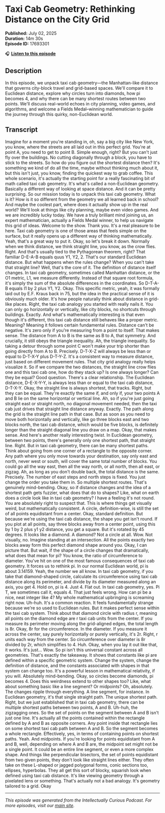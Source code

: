 # Taxi Cab Geometry: Rethinking Distance on the City Grid

**Published:** July 02, 2025  
**Duration:** 14m 30s  
**Episode ID:** 17693301

🎧 **[Listen to this episode](https://intellectuallycurious.buzzsprout.com/2529712/episodes/17693301-taxi-cab-geometry-rethinking-distance-on-the-city-grid)**

## Description

In this episode, we unpack taxi cab geometry—the Manhattan-like distance that governs city-block travel and grid-based spaces. We'll compare it to Euclidean distance, explore why circles turn into diamonds, how pi becomes 4, and why there can be many shortest routes between two points. We'll discuss real-world echoes in city planning, video games, and algorithms, and welcome a Fields Medal–winning mathematician to guide the journey through this quirky, non-Euclidean world.

## Transcript

Imagine for a moment you're standing in, oh, say a big city like New York, you know, where the streets are all laid out in this perfect grid. You're at point A, you need to get to point B. Simple enough, right? But you can't just fly over the buildings. No cutting diagonally through a block, you have to stick to the streets. So how do you figure out the shortest distance then? It's something we kind of do all the time, maybe without thinking much about it, but this isn't just, you know, finding the quickest way to grab coffee. This whole scenario, it's actually the starting point for a really fascinating bit of math called taxi cab geometry. It's what's called a non-Euclidean geometry. Basically a different way of looking at space distance. And it can be pretty surprising. So our mission today is to unpack this taxi cab geometry. What is it? How is it so different from the geometry we all learned back in school? And maybe the coolest part, where does it actually show up in the real world? We'll look at things like city planning, maybe even video games. And we are incredibly lucky today. We have a truly brilliant mind joining us, an expert mathematician, actually a Fields Medal winner, to help us navigate this grid of ideas. Welcome to the show. Thank you. It's a real pleasure to be here. Taxi cab geometry is one of those areas that feels simple on the surface, but it really opens up a different way of thinking mathematically. Yeah, that's a great way to put it. Okay, so let's break it down. Normally when we think distance, we think straight line, you know, as the crow flies. Right. And that's usually tied to the Pythagorean theorem, right? That familiar D-E-A-B equals quus Y1, Y2, 2. That's our standard Euclidean distance. But what happens when the rules change? When you can't take that straight line? Well, that's the core of it. The definition of distance itself changes. In taxi cab geometry, sometimes called Manhattan distance, or the O1 metric, L1, we measure differently. Instead of that square root formula, it's simply the sum of the absolute differences in the coordinates. So D-T-A-B equals I1 by 2 plus Y1, Y2. Okay. This specific metric, yeah, it was formally laid out by E.F. Kraus back in 75, but the idea in the practical sense of it is obviously much older. It's how people naturally think about distance in grid-like places. Right, the taxi cab analogy you started with really nails it. You can only go horizontally or vertically, like city blocks, no shortcuts through buildings. Exactly. And what's mathematically interesting is that even though it's different, this taxi cab distance still behaves like a proper metric. Meaning? Meaning it follows certain fundamental rules. Distance can't be negative. It's zero only if you're measuring from a point to itself. That makes sense. The distance from A to B is the same as B to A, that symmetry. And crucially, it still obeys the triangle inequality. Ah, the triangle inequality. So taking a detour through some point C won't make your trip shorter than going directly from A to B. Precisely. D-T-X-Z will always be less than or equal to D-T-X-Y plus D-T-Y-Z. It's a consistent way to measure distance, just based on different movement rules. That city grid analogy really helps visualize it. So if we compare the two distances, the straight line crow flies one and this taxi cab one, how do they stack up? Is one always longer? Can they be equal? Good question. There's a clear relationship. The Euclidean distance, D-E-X-Y-Y, is always less than or equal to the taxi cab distance, D-T-X-Y. Okay, the straight line is always shortest, that tracks. Right, but they can be equal. They're exactly the same if, and only if, your two points A and B lie on the same horizontal or vertical line. Ah, so if you're just going straight east or straight north, no diagonal movement needed, then the taxi cab just drives that straight line distance anyway. Exactly. The path along the grid is the straight line path in that case. But as soon as you need to move both horizontally and vertically, like go three blocks east and two blocks north, the taxi cab distance, which would be five blocks, is definitely longer than the straight diagonal line you draw on a map. Okay, that makes sense. And here's another really interesting twist. In Euclidean geometry, between two points, there's generally only one shortest path, that straight line. Right. But in taxi cab geometry, there can be many shortest paths. Think about going from one corner of a rectangle to the opposite corner. Any path where you only move towards your destination, say only east and north, never west or south, will cover the same total number of blocks. You could go all the way east, then all the way north, or all north, then all east, or zigzag. Ah, as long as you don't double back, the total distance is the same. Precisely. The number of east steps and north steps is fixed. You just change the order you take them in. So multiple shortest routes. That's genuinely mind-bending. Okay, so if distance changes and the idea of a shortest path gets fuzzier, what does that do to shapes? Like, what on earth does a circle look like in taxi cab geometry? I have a feeling it's not round. You are absolutely right to suspect that. This is where things get visually weird, but mathematically consistent. A circle, definition-wise, is still the set of all points equidistant from a center. Okay, standard definition. But because we're using the taxi cab distance, the shape you get isn't round. If you plot at all points, say three blocks away from a center point, using this by 1 by 2 plus y1 y2 distance, you get a square. But it's rotated by 45 degrees. It looks like a diamond. A diamond? Not a circle at all. Wow. Not visually, no. Imagine standing at an intersection. All the points exactly two blocks away form this perfect diamond shape around you. Okay, I can picture that. But wait, if the shape of a circle changes that dramatically, what does that mean for pi? You know, the ratio of circumference to diameter. You've hit on one of the most famous consequences of taxi cab geometry. It forces us to rethink pi. In our normal Euclidean world, pi is about 3.14159. Yeah, the number we all know. In taxi cab geometry, if you take that diamond-shaped circle, calculate its circumference using taxi cab distance along its perimeter, and divide by its diameter measured along an axis, you get 4. Hold on, pi is 4. Just 4. Flat out. In taxi cab geometry, yes. Pi T, we sometimes call it, equals 4. That just feels wrong. How can pi be a nice, neat integer like 4? My whole mathematical upbringing is screaming right now. Uh-huh. It's a common reaction. It feels fundamentally strange because we're so used to Euclidean rules. But it makes perfect sense within the taxi cab system. Think about that diamond circle with radius r, meaning all points on the diamond edge are r taxi cab units from the center. If you measure its perimeter moving along the grid-aligned edges, the total length is 8r. Okay, 8r for the circumference. In the diameter. If you measure it across the center, say purely horizontally or purely vertically, it's 2r. Right, r units each way from the center. So circumference over diameter is 8r divided by 2r, which simplifies to 4. Huh. Okay, when you lay it out like that, it works. It's just... Wow. So pi isn't this universal constant across all geometries. That's exactly the takeaway. It shows that constants like pi are defined within a specific geometric system. Change the system, change the definition of distance, and the constants associated with shapes in that system can change too. It's a powerful lesson in mathematical relativity, if you will. Absolutely mind-bending. Okay, so circles become diamonds, pi becomes 4. Does this weirdness extend to other shapes too? Like, what about something basic like a line segment? Or midpoints? Oh, absolutely. The changes ripple through everything. A line segment, for instance. In Euclidean geometry, it's that single straight path. The unique shortest path. Right, but we just established that in taxi cab geometry, there can be multiple shortest paths between two points, A and B. Uh-huh, the zigzagging ones. So the set of points on the segment between A and B isn't just one line. It's actually all the points contained within the rectangle defined by A and B as opposite corners. Any point inside that rectangle lies on some shortest taxi cab path between A and B. So the segment becomes a whole rectangle. Effectively, yes, in terms of containing points on shortest paths. Yeah. And midpoints. If you're looking for points equidistant from A and B, well, depending on where A and B are, the midpoint set might not be a single point. It could be an entire line segment, or even a more complex shape. And things like perpendicular bisectors, the set of points equidistant from two given points, they don't look like straight lines either. They often take on these L-shaped or jagged polygonal forms, conic sections too, ellipses, hyperbolas. They all get this sort of blocky, squarish look when defined using taxi cab distance. It's like viewing geometry through a pixelated lens or something. That's actually not a bad analogy. It's geometry tailored to a grid. Okay

---
*This episode was generated from the Intellectually Curious Podcast. For more episodes, visit our [main site](https://intellectuallycurious.buzzsprout.com).*

